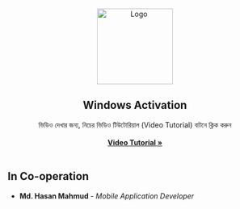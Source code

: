 <br/>
<p align="center">
  <a href="https://github.com/AppBondTech/Implement_AutoLink">
    <img src="https://mdhasanmahmud.000webhostapp.com/inappupdate/youtubelogo.png" alt="Logo" width="150" height="150">
  </a>

  <h2 align="center">Windows Activation</h2>

  <p align="center">
    ভিডিও দেখার জন্য, নিচের ভিডিও টিউটোরিয়াল (Video Tutorial) বাটনে ক্লিক করুন
    <br/>
    <br/>
    <a href="https://youtu.be/pzFsuzdIUog?si=11HHsECNZsHwcjLu"><strong> Video Tutorial »</strong></a>
    <br/>
    <br/>
    

## In Co-operation

* **Md. Hasan Mahmud** - *Mobile Application Developer*
